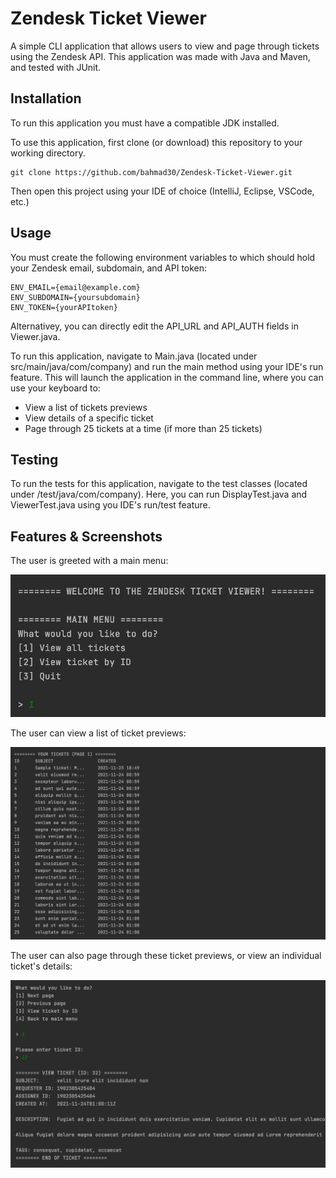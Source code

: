 # Zendesk Ticket Viewer

A simple CLI application that allows users to view and page through tickets 
using the Zendesk API. This application was made with Java and Maven, and tested with JUnit.


## Installation

To run this application you must have a compatible JDK installed.

To use this application, first clone (or download) this repository
to your working directory.

```
git clone https://github.com/bahmad30/Zendesk-Ticket-Viewer.git
```
Then open this project using your IDE of choice (IntelliJ, Eclipse, VSCode, etc.)

## Usage

You must create the following environment variables to
which should hold your Zendesk email, subdomain, and API token:

```
ENV_EMAIL={email@example.com}
ENV_SUBDOMAIN={yoursubdomain}
ENV_TOKEN={yourAPItoken}
```

Alternativey, you can directly edit the API_URL and API_AUTH fields in Viewer.java.

To run this application, navigate to Main.java (located under src/main/java/com/company)
and run the main method using your IDE's run feature. This will launch the application in
the command line, where you can use your keyboard to:
* View a list of tickets previews
* View details of a specific ticket
* Page through 25 tickets at a time (if more than 25 tickets)

## Testing

To run the tests for this application, navigate to the test
classes (located under /test/java/com/company). Here, you can run DisplayTest.java
and ViewerTest.java using you IDE's run/test feature.

## Features & Screenshots

The user is greeted with a main menu:

![Alt text](/screenshots/main_menu.png?raw=true)

The user can view a list of ticket previews:

![Alt text](/screenshots/page.png?raw=true)

The user can also page through these ticket previews, or view an individual ticket's details:

![Alt text](/screenshots/single_ticket.png?raw=true)
